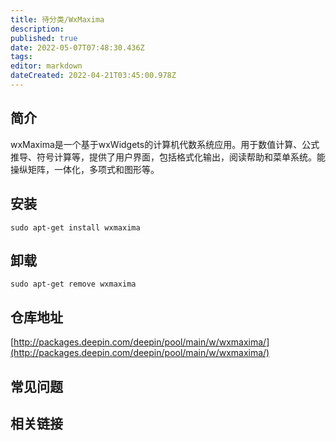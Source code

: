 ```yaml
---
title: 待分类/WxMaxima
description: 
published: true
date: 2022-05-07T07:48:30.436Z
tags: 
editor: markdown
dateCreated: 2022-04-21T03:45:00.978Z
---
```


## 简介

wxMaxima是一个基于wxWidgets的计算机代数系统应用。用于数值计算、公式推导、符号计算等，提供了用户界面，包括格式化输出，阅读帮助和菜单系统。能操纵矩阵，一体化，多项式和图形等。

## 安装

`sudo apt-get install wxmaxima`

## 卸载

`sudo apt-get remove wxmaxima`

## 仓库地址

[http://packages.deepin.com/deepin/pool/main/w/wxmaxima/](http://packages.deepin.com/deepin/pool/main/w/wxmaxima/)

## 常见问题

## 相关链接
